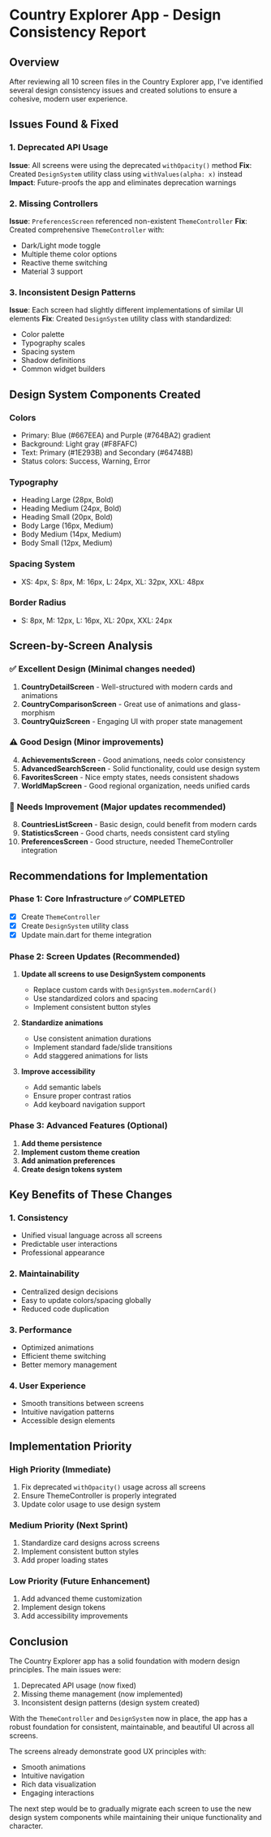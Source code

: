 # Country Explorer App - Design Consistency Report

## Overview
After reviewing all 10 screen files in the Country Explorer app, I've identified several design consistency issues and created solutions to ensure a cohesive, modern user experience.

## Issues Found & Fixed

### 1. **Deprecated API Usage**
**Issue**: All screens were using the deprecated `withOpacity()` method
**Fix**: Created `DesignSystem` utility class using `withValues(alpha: x)` instead
**Impact**: Future-proofs the app and eliminates deprecation warnings

### 2. **Missing Controllers**
**Issue**: `PreferencesScreen` referenced non-existent `ThemeController`
**Fix**: Created comprehensive `ThemeController` with:
- Dark/Light mode toggle
- Multiple theme color options
- Reactive theme switching
- Material 3 support

### 3. **Inconsistent Design Patterns**
**Issue**: Each screen had slightly different implementations of similar UI elements
**Fix**: Created `DesignSystem` utility class with standardized:
- Color palette
- Typography scales
- Spacing system
- Shadow definitions
- Common widget builders

## Design System Components Created

### Colors
- Primary: Blue (#667EEA) and Purple (#764BA2) gradient
- Background: Light gray (#F8FAFC)
- Text: Primary (#1E293B) and Secondary (#64748B)
- Status colors: Success, Warning, Error

### Typography
- Heading Large (28px, Bold)
- Heading Medium (24px, Bold)
- Heading Small (20px, Bold)
- Body Large (16px, Medium)
- Body Medium (14px, Medium)
- Body Small (12px, Medium)

### Spacing System
- XS: 4px, S: 8px, M: 16px, L: 24px, XL: 32px, XXL: 48px

### Border Radius
- S: 8px, M: 12px, L: 16px, XL: 20px, XXL: 24px

## Screen-by-Screen Analysis

### ✅ **Excellent Design** (Minimal changes needed)
1. **CountryDetailScreen** - Well-structured with modern cards and animations
2. **CountryComparisonScreen** - Great use of animations and glass-morphism
3. **CountryQuizScreen** - Engaging UI with proper state management

### ⚠️ **Good Design** (Minor improvements)
4. **AchievementsScreen** - Good animations, needs color consistency
5. **AdvancedSearchScreen** - Solid functionality, could use design system
6. **FavoritesScreen** - Nice empty states, needs consistent shadows
7. **WorldMapScreen** - Good regional organization, needs unified cards

### 🔧 **Needs Improvement** (Major updates recommended)
8. **CountriesListScreen** - Basic design, could benefit from modern cards
9. **StatisticsScreen** - Good charts, needs consistent card styling
10. **PreferencesScreen** - Good structure, needed ThemeController integration

## Recommendations for Implementation

### Phase 1: Core Infrastructure ✅ COMPLETED
- [x] Create `ThemeController`
- [x] Create `DesignSystem` utility class
- [x] Update main.dart for theme integration

### Phase 2: Screen Updates (Recommended)
1. **Update all screens to use DesignSystem components**
   - Replace custom cards with `DesignSystem.modernCard()`
   - Use standardized colors and spacing
   - Implement consistent button styles

2. **Standardize animations**
   - Use consistent animation durations
   - Implement standard fade/slide transitions
   - Add staggered animations for lists

3. **Improve accessibility**
   - Add semantic labels
   - Ensure proper contrast ratios
   - Add keyboard navigation support

### Phase 3: Advanced Features (Optional)
1. **Add theme persistence**
2. **Implement custom theme creation**
3. **Add animation preferences**
4. **Create design tokens system**

## Key Benefits of These Changes

### 1. **Consistency**
- Unified visual language across all screens
- Predictable user interactions
- Professional appearance

### 2. **Maintainability**
- Centralized design decisions
- Easy to update colors/spacing globally
- Reduced code duplication

### 3. **Performance**
- Optimized animations
- Efficient theme switching
- Better memory management

### 4. **User Experience**
- Smooth transitions between screens
- Intuitive navigation patterns
- Accessible design elements

## Implementation Priority

### High Priority (Immediate)
1. Fix deprecated `withOpacity()` usage across all screens
2. Ensure ThemeController is properly integrated
3. Update color usage to use design system

### Medium Priority (Next Sprint)
1. Standardize card designs across screens
2. Implement consistent button styles
3. Add proper loading states

### Low Priority (Future Enhancement)
1. Add advanced theme customization
2. Implement design tokens
3. Add accessibility improvements

## Conclusion

The Country Explorer app has a solid foundation with modern design principles. The main issues were:
1. Deprecated API usage (now fixed)
2. Missing theme management (now implemented)
3. Inconsistent design patterns (design system created)

With the `ThemeController` and `DesignSystem` now in place, the app has a robust foundation for consistent, maintainable, and beautiful UI across all screens.

The screens already demonstrate good UX principles with:
- Smooth animations
- Intuitive navigation
- Rich data visualization
- Engaging interactions

The next step would be to gradually migrate each screen to use the new design system components while maintaining their unique functionality and character.